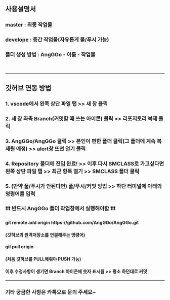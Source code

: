 <h2>사용설명서</h2>
<h3>master : 최종 작업물</h3>
<h3>develope : 중간 작업물(자유롭게 풀/푸시 가능)</h3>
<h3>폴더 생성 방법 : AngGGo - 이름 - 작업물 </h3>
<br/>
<hr>
<h2>깃허브 연동 방법</h2>
<h3>1. vscode에서 왼쪽 상단 파일 탭 >> 새 창 클릭</h3>
<h3>2. 새 창 좌측 Branch(커밋할 때 쓰는 아이콘) 클릭 >> 리포지토리 복제 클릭 </h3>
<h3>3. AngGGo/AngGGo 클릭 >> 본인이 편한 폴더 클릭(그 폴더에 계속 복제될 예정) >> alert창 뜨면 열기 클릭</h3>
<h3>4. Repository 폴더에 진입 완료! >> 이후 다시 SMCLASS로 가고싶다면 왼쪽 상단 파일 탭 >> 최근 항목 열기 >> SMCLASS 폴더 클릭</h3>
<h3>5. (만약 풀/푸시가 안된다면) 풀/푸시/커밋 방법 >> 하단 터미널에 아래의 명령어를 입력</h3>
<h3> ❗❗❗ 반드시 AngGGo 폴더 작업창에서 실행해야함 ❗❗❗ </h3>
<h4>git remote add origin https://github.com/AngGGo/AngGGo.git</h4>
<h4>(깃허브의 원격저장소를 연결해주는 명령어)</h4>
<h4>git pull origin</h4>
<h4>(처음 깃허브를 PULL해줘야 PUSH 가능)</h4>
<h4>이후 수정사항이 생기면 Branch 아이콘에 숫자 표시됨 >> 평소 하던대로 커밋</h4>
<hr>
<h3>기타 궁금한 사항은 카톡으로 문의 주세요~</h3>
